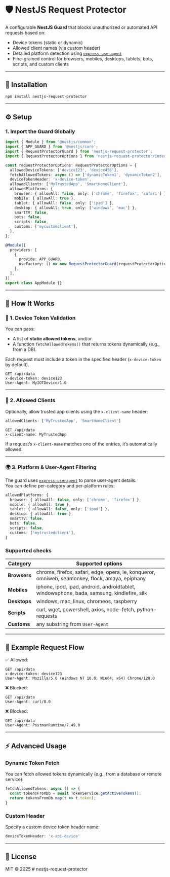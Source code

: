 # 🛡️ NestJS Request Protector

A configurable **NestJS Guard** that blocks unauthorized or automated API requests based on:

- Device tokens (static or dynamic)
- Allowed client names (via custom header)
- Detailed platform detection using [`express-useragent`](https://www.npmjs.com/package/express-useragent)
- Fine-grained control for browsers, mobiles, desktops, tablets, bots, scripts, and custom clients

---

## 🚀 Installation

```bash
npm install nestjs-request-protector
```

---

## ⚙️ Setup

### 1. Import the Guard Globally

```ts
import { Module } from '@nestjs/common';
import { APP_GUARD } from '@nestjs/core';
import { RequestProtectorGuard } from 'nestjs-request-protector';
import { RequestProtectorOptions } from 'nestjs-request-protector/interfaces/request-protector-options.interface';

const requestProtectorOptions: RequestProtectorOptions = {
  allowedDeviceTokens: ['device123', 'device456'],
  fetchAllowedTokens: async () => ['dynamicToken1', 'dynamicToken2'],
  deviceTokenHeader: 'x-device-token',
  allowedClients: ['MyTrustedApp', 'SmartHomeClient'],
  allowedPlatforms: {
    browser: { allowAll: false, only: ['chrome', 'firefox', 'safari'] },
    mobile: { allowAll: true },
    tablet: { allowAll: false, only: ['ipad'] },
    desktop: { allowAll: true, only: ['windows', 'mac'] },
    smartTV: false,
    bots: false,
    scripts: false,
    customs: ['mycustomclient'],
  },
};

@Module({
  providers: [
    {
      provide: APP_GUARD,
      useFactory: () => new RequestProtectorGuard(requestProtectorOptions),
    },
  ],
})
export class AppModule {}
```

---

## 🧠 How It Works

### 🔐 1. Device Token Validation

You can pass:
- A list of **static allowed tokens**, and/or
- A function `fetchAllowedTokens()` that returns tokens dynamically (e.g., from a DB).

Each request must include a token in the specified header (`x-device-token` by default).

```http
GET /api/data
x-device-token: device123
User-Agent: MyIOTDevice/1.0
```

---

### 🤝 2. Allowed Clients

Optionally, allow trusted app clients using the `x-client-name` header:

```ts
allowedClients: ['MyTrustedApp', 'SmartHomeClient']
```

```http
GET /api/data
x-client-name: MyTrustedApp
```

If a request’s `x-client-name` matches one of the entries, it’s automatically allowed.

---

### 🌍 3. Platform & User-Agent Filtering

The guard uses [`express-useragent`](https://www.npmjs.com/package/express-useragent) to parse user-agent details.  
You can define per-category and per-platform rules:

```ts
allowedPlatforms: {
  browser: { allowAll: false, only: ['chrome', 'firefox'] },
  mobile: { allowAll: true },
  tablet: { allowAll: false, only: ['ipad'] },
  desktop: { allowAll: true },
  smartTV: false,
  bots: false,
  scripts: false,
  customs: ['mytrustedclient'],
}
```

### Supported checks

| Category | Supported options |
|-----------|------------------|
| **Browsers** | chrome, firefox, safari, edge, opera, ie, konqueror, omniweb, seamonkey, flock, amaya, epiphany |
| **Mobiles** | iphone, ipod, ipad, android, androidtablet, windowsphone, bada, samsung, kindlefire, silk |
| **Desktops** | windows, mac, linux, chromeos, raspberry |
| **Scripts** | curl, wget, powershell, axios, node-fetch, python-requests |
| **Customs** | any substring from `User-Agent` |

---

## 🧱 Example Request Flow

✅ Allowed:
```http
GET /api/data
x-device-token: device123
User-Agent: Mozilla/5.0 (Windows NT 10.0; Win64; x64) Chrome/120.0
```

❌ Blocked:
```http
GET /api/data
User-Agent: curl/8.0
```

❌ Blocked:
```http
GET /api/data
User-Agent: PostmanRuntime/7.49.0
```

---

## ⚡ Advanced Usage

### Dynamic Token Fetch
You can fetch allowed tokens dynamically (e.g., from a database or remote service):

```ts
fetchAllowedTokens: async () => {
  const tokensFromDb = await TokenService.getActiveTokens();
  return tokensFromDb.map(t => t.token);
}
```

### Custom Header
Specify a custom device token header name:

```ts
deviceTokenHeader: 'x-api-device'
```

---

## 📜 License

MIT © 2025
#   n e s t j s - r e q u e s t - p r o t e c t o r  
 